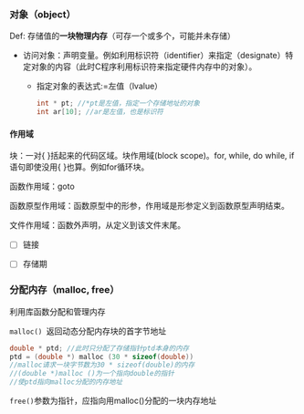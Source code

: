 ### 对象（object）

Def: 存储值的**一块物理内存**（可存一个或多个，可能并未存储）

- 访问对象：声明变量。例如利用标识符（identifier）来指定（designate）特定对象的内容（此时C程序利用标识符来指定硬件内存中的对象）。

  - 指定对象的表达式:=左值（lvalue）

    ```c
    int * pt; //*pt是左值，指定一个存储地址的对象
    int ar[10]; //ar是左值，也是标识符
    ```



#### 作用域

块：一对{ }括起来的代码区域。块作用域(block scope)。for, while, do while, if 语句即使没用{ }也算。例如for循环块。

函数作用域：goto

函数原型作用域：函数原型中的形参，作用域是形参定义到函数原型声明结束。

文件作用域：函数外声明，从定义到该文件末尾。



- [ ] 链接



- [ ] 存储期





### 分配内存（malloc, free）

利用库函数分配和管理内存

`malloc() `返回动态分配内存块的首字节地址

```c
double * ptd; //此时只分配了存储指针ptd本身的内存
ptd = (double *) malloc (30 * sizeof(double))
//malloc请求一块字节数为30 * sizeof(double)的内存
//(double *)malloc ()为一个指向double的指针
//使ptd指向malloc分配的内存地址
```



`free()`参数为指针，应指向用malloc()分配的一块内存地址